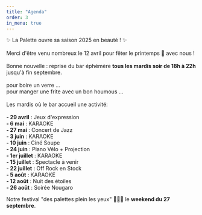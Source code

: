 ```yaml
---
title: "Agenda"
order: 3
in_menu: true
---
```

✨ La Palette ouvre sa saison 2025 en beauté ! ✨
<br><br>
Merci d'être venu nombreux le 12 avril pour fêter le printemps 🥕 avec nous !
<br><br>
Bonne nouvelle : reprise du bar éphémère **tous les mardis soir de 18h à 22h** jusqu'à fin septembre.
<br><br>
pour boire un verre ...
<br>
pour manger une frite avec un bon houmous ...
<br><br>
Les mardis où le bar accueil une activité:
<br><br>
**- 29 avril** : Jeux d'expression<br>
**- 6 mai** : KARAOKE<br>
**- 27 mai** : Concert de Jazz<br>
**- 3 juin** : KARAOKE<br>
**- 10 juin** : Ciné Soupe<br>
**- 24 juin** : Piano Vélo + Projection<br>
**- 1er juillet** : KARAOKE<br>
**- 15 juillet** : Spectacle à venir<br>
**- 22 juillet** : Off Rock en Stock<br>
**- 5 août** : KARAOKE<br>
**- 12 août** : Nuit des étoiles<br>
**- 26 août** : Soirée Nougaro<br>

Notre festival "des palettes plein les yeux" 🎉🌿🎶 le **weekend du 27 septembre**. 